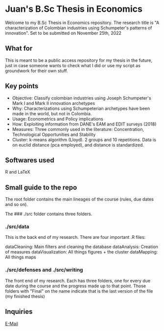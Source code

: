# Juan's B.Sc Thesis in Economics

Welcome to my B.Sc Thesis in Economics repository. The research title is "A characterization of Colombian industries using Schumpeter's patterns of innovation". Set to be submitted on November 25th, 2022

## What for

This is meant to be a public access repository for my thesis in the future, just in case someone wants to check what I did or use my script as groundwork for their own stuff.

## Key points

- Objective: Classify colombian industries using Joseph Schumpeter's Mark I and Mark II innovation archetypes
- Why: Characterizations using Schumpeterian archetypes have been made in the world, but not in Colombia.
- Usage: Econometrics and Policy implications
- How: Exploiting information from DANE's EAM and EDIT surveys (2018)
- Measures: Three commonly used in the literature: Concentration, Technological Opportunities and Stability
- Cluster: k-means algorithm (Lloyd). 2 groups and 10 repetitions. Data is on euclid distance (pca employed), and distance is standardized.

## Softwares used

R and LaTeX

## Small guide to the repo

The root folder contains the main lineages of the course (rules, due dates and so on). 

The ### ./src folder contains three folders. 

### ./src/data

This is the back end of my research. There are four important .R files: 

dataCleaning: Main filters and cleaning the database
dataAnalysis: Creation of measures
dataVisualization: All things figures + the cluster
dataMapping: All things maps

### ./src/defenses and ./src/writing

The front end of my research. Each has three folders, one for every due date during the course and the progress made up to that point.
Those folders with "Final" on the name indicate that is the last version of the file (my finished thesis)


## Inquiries

[E-Mail](mailto:jtabordaj@uninorte.edu.co)
